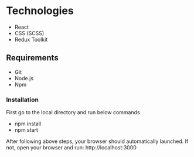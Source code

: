 # Technologies
- React
- CSS (SCSS)
- Redux Toolkit

## Requirements
- Git
- Node.js
- Npm

### Installation
First go to the local directory and run below commands
 - npm install
 - npm start

After following above steps, your browser should automatically launched. If not, open your browser and run:
http://localhost:3000